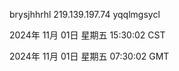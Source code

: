 brysjhhrhl 219.139.197.74 yqqlmgsycl

2024年 11月 01日 星期五 15:30:02 CST

2024年 11月 01日 星期五 07:30:02 GMT

